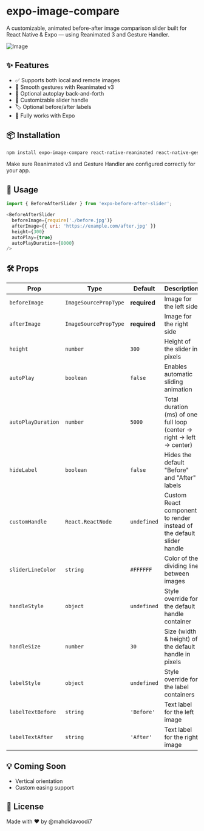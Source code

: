 # expo-image-compare

A customizable, animated before-after image comparison slider built for React Native & Expo — using Reanimated 3 and Gesture Handler.

![Image](https://github.com/user-attachments/assets/5cbcdcf6-2fba-4279-858d-dfb895f78f2e)

## ✨ Features

- ✅ Supports both local and remote images
- 🎯 Smooth gestures with Reanimated v3
- 🔁 Optional autoplay back-and-forth
- 🧩 Customizable slider handle
- 🏷 Optional before/after labels
- 💯 Fully works with Expo


## 📦 Installation

```bash
npm install expo-image-compare react-native-reanimated react-native-gesture-handler @expo/vector-icons
```
Make sure Reanimated v3 and Gesture Handler are configured correctly for your app.


## 🚀 Usage

```javascript
import { BeforeAfterSlider } from 'expo-before-after-slider';

<BeforeAfterSlider
  beforeImage={require('./before.jpg')}
  afterImage={{ uri: 'https://example.com/after.jpg' }}
  height={300}
  autoPlay={true}
  autoPlayDuration={8000}
/>
```



## 🛠 Props

| Prop               | Type                  | Default     | Description |
|--------------------|-----------------------|-------------|-------------|
| `beforeImage`      | `ImageSourcePropType` | **required** | Image for the left side |
| `afterImage`       | `ImageSourcePropType` | **required** | Image for the right side |
| `height`           | `number`              | `300`       | Height of the slider in pixels |
| `autoPlay`         | `boolean`             | `false`     | Enables automatic sliding animation |
| `autoPlayDuration` | `number`              | `5000`      | Total duration (ms) of one full loop (center → right → left → center) |
| `hideLabel`        | `boolean`             | `false`     | Hides the default "Before" and "After" labels |
| `customHandle`     | `React.ReactNode`     | `undefined` | Custom React component to render instead of the default slider handle |
| `sliderLineColor`  | `string`              | `#FFFFFF`   | Color of the dividing line between images |
| `handleStyle`      | `object`              | `undefined` | Style override for the default handle container |
| `handleSize`       | `number`              | `30`        | Size (width & height) of the default handle in pixels |
| `labelStyle`       | `object`              | `undefined` | Style override for the label containers |
| `labelTextBefore`  | `string`              | `'Before'`  | Text label for the left image |
| `labelTextAfter`   | `string`              | `'After'`   | Text label for the right image |






## 💡 Coming Soon
- Vertical orientation
- Custom easing support


## 📄 License

Made with ❤️ by @mahdidavoodi7
